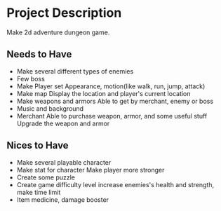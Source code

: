 # Project Description

Make 2d adventure dungeon game. 

## Needs to Have

- Make several different types of enemies
- Few boss
- Make Player set
    Appearance, motion(like walk, run, jump, attack)
- Make map
    Display the location and player's current location
- Make weapons and armors
    Able to get by merchant, enemy or boss
- Music and background
- Merchant
    Able to purchase weapon, armor, and some useful stuff
    Upgrade the weapon and armor

## Nices to Have
- Make several playable character
- Make stat for character
    Make player more stronger
- Create some puzzle 
- Create game difficulty level
    increase enemies's health and strength, make time limit
- Item 
    medicine, damage booster
